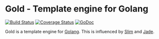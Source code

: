 # Gold - Template engine for Golang

[![Build Status](https://drone.io/github.com/yosssi/gold/status.png)](https://drone.io/github.com/yosssi/gold/latest)
[![Coverage Status](https://coveralls.io/repos/yosssi/gold/badge.png?branch=master)](https://coveralls.io/r/yosssi/gold?branch=master)
[![GoDoc](https://godoc.org/github.com/yosssi/gold?status.png)](https://godoc.org/github.com/yosssi/gold)

Gold is a template engine for [Golang](http://golang.org/). This is influenced by [Slim](http://slim-lang.com/) and [Jade](http://jade-lang.com/).
